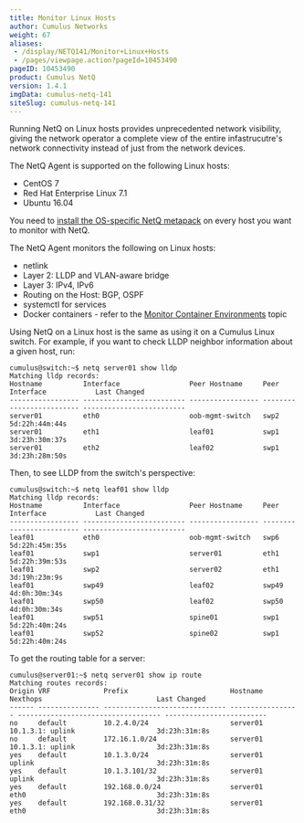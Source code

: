 ```yaml
---
title: Monitor Linux Hosts
author: Cumulus Networks
weight: 67
aliases:
 - /display/NETQ141/Monitor+Linux+Hosts
 - /pages/viewpage.action?pageId=10453490
pageID: 10453490
product: Cumulus NetQ
version: 1.4.1
imgData: cumulus-netq-141
siteSlug: cumulus-netq-141
---
```

Running NetQ on Linux hosts provides unprecedented network visibility,
giving the network operator a complete view of the entire
infastrucutre's network connectivity instead of just from the network
devices.

The NetQ Agent is supported on the following Linux hosts:

  - CentOS 7
  - Red Hat Enterprise Linux 7.1
  - Ubuntu 16.04

You need to [install the OS-specific NetQ metapack](/version/cumulus-netq-141/Cumulus-NetQ-Deployment-Guide/Install-NetQ) on every host you want to monitor with NetQ.

The NetQ Agent monitors the following on Linux hosts:

  - netlink
  - Layer 2: LLDP and VLAN-aware bridge
  - Layer 3: IPv4, IPv6
  - Routing on the Host: BGP, OSPF
  - systemctl for services
  - Docker containers - refer to the [Monitor Container Environments](/version/cumulus-netq-141/Cumulus-NetQ-Telemetry-User-Guide/Monitor-Container-Environments)
    topic

Using NetQ on a Linux host is the same as using it on a Cumulus Linux
switch. For example, if you want to check LLDP neighbor information
about a given host, run:

    cumulus@switch:~$ netq server01 show lldp
    Matching lldp records:
    Hostname          Interface                 Peer Hostname     Peer Interface            Last Changed
    ----------------- ------------------------- ----------------- ------------------------- -------------------------
    server01          eth0                      oob-mgmt-switch   swp2                      5d:22h:44m:44s
    server01          eth1                      leaf01            swp1                      3d:23h:30m:37s
    server01          eth2                      leaf02            swp1                      3d:23h:28m:50s

Then, to see LLDP from the switch's perspective:

    cumulus@switch:~$ netq leaf01 show lldp
    Matching lldp records:
    Hostname          Interface                 Peer Hostname     Peer Interface            Last Changed
    ----------------- ------------------------- ----------------- ------------------------- -------------------------
    leaf01            eth0                      oob-mgmt-switch   swp6                      5d:22h:45m:35s
    leaf01            swp1                      server01          eth1                      5d:22h:39m:53s
    leaf01            swp2                      server02          eth1                      3d:19h:23m:9s
    leaf01            swp49                     leaf02            swp49                     4d:0h:30m:34s
    leaf01            swp50                     leaf02            swp50                     4d:0h:30m:34s
    leaf01            swp51                     spine01           swp1                      5d:22h:40m:24s
    leaf01            swp52                     spine02           swp1                      5d:22h:40m:24s

To get the routing table for a server:

    cumulus@server01:~$ netq server01 show ip route
    Matching routes records:
    Origin VRF             Prefix                         Hostname          Nexthops                            Last Changed
    ------ --------------- ------------------------------ ----------------- ----------------------------------- -------------------------
    no     default         10.2.4.0/24                    server01          10.1.3.1: uplink                    3d:23h:31m:8s
    no     default         172.16.1.0/24                  server01          10.1.3.1: uplink                    3d:23h:31m:8s
    yes    default         10.1.3.0/24                    server01          uplink                              3d:23h:31m:8s
    yes    default         10.1.3.101/32                  server01          uplink                              3d:23h:31m:8s
    yes    default         192.168.0.0/24                 server01          eth0                                3d:23h:31m:8s
    yes    default         192.168.0.31/32                server01          eth0                                3d:23h:31m:8s

